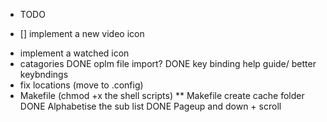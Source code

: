 * TODO
- [] implement a new video icon
* implement a watched icon
* catagories
DONE oplm file import?
DONE key binding help guide/ better  keybndings
* fix locations (move to .config)
* Makefile (chmod +x the shell scripts)
** Makefile create cache folder
DONE Alphabetise the sub list
DONE Pageup and down + scroll
